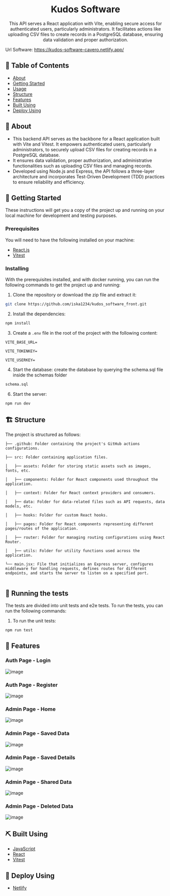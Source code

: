 <h1 align="center">Kudos Software</h1>

<p align="center">This API serves a React application with Vite, enabling secure access for authenticated users, particularly administrators. It facilitates actions like uploading CSV files to create records in a PostgreSQL database, ensuring data validation and proper authorization.
    <br> 
</p>

Url Software: https://kudos-software-cavero.netlify.app/

## 📝 Table of Contents

- [About](#about)
- [Getting Started](#getting_started)
- [Usage](#usage)
- [Structure](#structure)
- [Features](#features)
- [Built Using](#built_using)
- [Deploy Using](#deploy_using)

## 🧐 About <a name = "about"></a>
- This backend API serves as the backbone for a React application built with Vite and Vitest. It empowers authenticated users, particularly administrators, to securely upload CSV files for creating records in a PostgreSQL database.
- It ensures data validation, proper authorization, and administrative functionalities such as uploading CSV files and managing records.
- Developed using Node.js and Express, the API follows a three-layer architecture and incorporates Test-Driven Development (TDD) practices to ensure reliability and efficiency.

## 🏁 Getting Started <a name = "getting_started"></a>

These instructions will get you a copy of the project up and running on your local machine for development and testing purposes.

### Prerequisites
You will need to have the following installed on your machine:
- [React.js](https://nodejs.org/en/)
- [Vitest](https://vitest.dev/)

### Installing
With the prerequisites installed, and with docker running, you can run the following commands to get the project up and running:

1. Clone the repository or download the zip file and extract it:
```bash
git clone https://github.com/iska1234/kudos_software_front.git
```

2. Install the dependencies:
```bash
npm install
```

3. Create a `.env` file in the root of the project with the following content:
```env
VITE_BASE_URL=

VITE_TOKENKEY=

VITE_USERKEY=
```

4. Start the database: create the database by querying the schema.sql file inside the schemas folder
```bash
schema.sql
```

6. Start the server:
```bash
npm run dev
```

## 🏗️ Structure <a name = "structure"></a>
The project is structured as follows:
```
├── .github: Folder containing the project's GitHub actions configurations.

├── src: Folder containing application files.

│   ├── assets: Folder for storing static assets such as images, fonts, etc.

│   ├── components: Folder for React components used throughout the application.

│   ├── context: Folder for React context providers and consumers.

│   ├── data: Folder for data-related files such as API requests, data models, etc.

│   ├── hooks: Folder for custom React hooks.

│   ├── pages: Folder for React components representing different pages/routes of the application.

│   ├── router: Folder for managing routing configurations using React Router.

│   ├── utils: Folder for utility functions used across the application.

└── main.jsx: File that initializes an Express server, configures middleware for handling requests, defines routes for different endpoints, and starts the server to listen on a specified port.


```

## 🔧 Running the tests <a name = "tests"></a>
The tests are divided into unit tests and e2e tests. To run the tests, you can run the following commands:

1. To run the unit tests:
```bash
npm run test
```

## 🎈 Features <a name = "features"></a>

### Auth Page - Login

![image](https://github.com/iska1234/kudos_software_front/assets/119825666/ae33fc91-c2cd-4506-bab1-cec6901f4303)


### Auth Page - Register

![image](https://github.com/iska1234/kudos_software_front/assets/119825666/73130c8b-4b41-4d8a-b8ea-da1188d1041f)


### Admin Page - Home

![image](https://github.com/iska1234/kudos_software_front/assets/119825666/5fa5c509-476c-40e7-ac81-68838dfc36c3)


### Admin Page - Saved Data

![image](https://github.com/iska1234/kudos_software_front/assets/119825666/7b59f170-3a8d-40b6-a472-6b7e5e04688d)


### Admin Page - Saved Details

![image](https://github.com/iska1234/kudos_software_front/assets/119825666/ba0b3d27-5a1b-4f59-b227-af47aa223972)


### Admin Page - Shared Data

![image](https://github.com/iska1234/kudos_software_front/assets/119825666/5641914e-34f5-4ad3-8532-a0829be41a21)


### Admin Page - Deleted Data

![image](https://github.com/iska1234/kudos_software_front/assets/119825666/2dec9bf6-1866-425a-98f9-2f0f9d385687)


## ⛏️ Built Using <a name = "built_using"></a>
- [JavaScript](https://www.typescriptlang.org/)
- [React](https://es.react.dev)
- [Vitest](https://vitest.dev/)

## 🚀 Deploy Using <a name = "built_using"></a>
- [Netlify](https://www.netlify.com)
